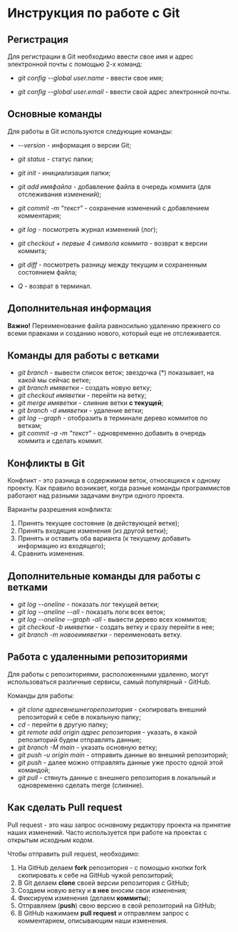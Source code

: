# Инструкция по работе с Git
## Регистрация
Для регистрации в Git необходимо ввести свое имя и адрес электронной почты с помощью 2-х команд:

* *git config --global user.name* - ввести свое имя;

* *git config --global user.email* - ввести свой адрес электронной почты.
## Основные команды
Для работы в Git используются следующие команды:
* *--version* - информация о версии Git;

* *git status* - статус папки;

* *git init* - инициализация папки;

* *git add имяфайла* - добавление файла в очередь коммита (для отслеживания изменений);

* *git commit -m "текст"* - сохранение изменений с добавлением комментария;

* *git log* - посмотреть журнал изменений (лог);

* *git checkout + первые 4 символа коммита* - возврат к версии коммита;

* *git diff* - посмотреть разницу между текущим и сохраненным состоянием файла;

* *Q* - возврат в терминал.
## Дополнительная информация
**Важно!** Переименование файла равносильно удалению прежнего со всеми правками и созданию нового, который еще не отслеживается.

## Команды для работы с ветками
* *git branch* - вывести список веток; звездочка (*) показывает, на какой мы сейчас ветке;
* *git branch имяветки* - создать новую ветку;
* *git checkout имяветки* - перейти на ветку;
* *git merge имяветки* - слияние ветки **с текущей**;
* *git branch -d имяветки* - удаление ветки;
* *git log --graph* - отобразить в терминале дерево коммитов по веткам;
* *git commit -a -m "текст"* - одновременно добавить в очередь коммита и сделать коммит.
## Конфликты в Git
Конфликт - это разница в содержимом веток, относящихся к одному проекту. Как правило возникает, когда разные команды программистов работают над разными задачами внутри одного проекта.

Варианты разрешения конфликта:
1. Принять текущее состояние (в действующей ветке);
2. Принять входящие изменения (из другой ветки);
3. Принять и оставить оба варианта (к текущему добавить информацию из входящего);
4. Сравнить изменения.
## Дополнительные команды для работы с ветками
* *git log --oneline* - показать лог текущей ветки;
* *git log --oneline --all* - показать логи всех веток;
 * *git log --oneline --graph -all* - вывести дерево всех коммитов;
 * *git checkout -b имяветки* - создать ветку и сразу перейти в нее;
 * *git branch -m новоеимяветки* - переименовать ветку.
 
## Работа с удаленными репозиториями
Для работы с репозиториями, расположенными удаленно, могут использоваться различные сервисы, самый популярный - GitHub.

Команды для работы:

* *git clone адресвнешнегорепозитория* - скопировать внешний репозиторий к себе в локальную папку;
* *cd* - перейти в другую папку;
* *git remote add origin адрес репозитория* - указать, в какой репозиторий будем отправлять данные;
* *git branch -M main* - указать основную ветку;
* *git push -u origin main* - отправить данные во внешний репозиторий;
* *git push* - далее можно отправлять данные уже просто одной этой командой;
* *git pull* - стянуть данные с внешнего репозитория в локальный и одновременно сделать merge (слияние).
## Как сделать Pull request
Pull request - это наш запрос основному редактору проекта на принятие наших изменений. Часто используется при работе на проектах с открытым исходным кодом.

Чтобы отправить pull request, необходимо:

1. На GitHub делаем **fork** репозитория - с помощью кнопки fork скопировать к себе на GitHub чужой репозиторий;
2. В Git делаем **clone** своей версии репозитория с GitHub;
3. Создаем новую ветку и **в нее** вносим свои изменения;
4. Фиксируем изменения (делаем **коммиты**);
5. Отправляем (**push**) свою версию в свой репозиторий на GitHub;
6. В GitHub нажимаем **pull request** и отправляем запрос с комментарием, описывающим наши изменения.